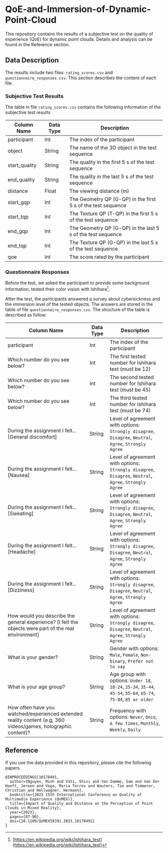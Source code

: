 # QoE-and-Immersion-of-Dynamic-Point-Cloud
This repository contains the results of a subjective test on the quality of experience (QoE) for dynamic point clouds. Details and analysis can be found in the Reference section.

## Data Description
The results include two files: `rating_scores.csv` and `questionnaire_responses.csv`. This section describes the content of each file.

### Subjective Test Results
The table in file `rating_scores.csv` contains the following information of the subjective test results

| Column Name   | Data Type | Description                                                  |
|---------------|-----------|--------------------------------------------------------------|
| participant   | Int       | The index of the participant                                 |
| object        | String    | The name of the 3D object in the test sequence               |
| start_quality | String    | The quality in the first 5 s of the test sequence            |
| end_quality   | String    | The quality in the last 5 s of the test sequence             |
| distance      | Float     | The viewing distance (m)                                     |
| start_gqp     | Int       | The Geometry QP (G-QP) in the first 5 s of the test sequence |
| start_tqp     | Int       | The Texture QP (T-QP) in the first 5 s of the test sequence  |
| end_gqp       | Int       | The Geometry QP (G-QP) in the last 5 s of the test sequence  |
| end_tqp       | Int       | The Texture QP (G-QP) in the last 5 s of the test sequence   |
| qoe           | Int       | The score rated by the participant                           |

### Questionnaire Responses
Before the test, we asked the participant to provide some background information, tested their color vision with Ishihara[^1].
[^1]: [https://en.wikipedia.org/wiki/Ishihara_test](https://en.wikipedia.org/wiki/Ishihara_test)

After the test, the participants answered a survey about cybersickness and the immersion level of the tested objects.
The answers are stored in the table of file `questionnaire_responses.csv`. The structure of the table is described as follow.

| Column Name                                                                                                   | Data Type | Description                                                                                                      |
|---------------------------------------------------------------------------------------------------------------|-----------|------------------------------------------------------------------------------------------------------------------|
| participant                                                                                                   | Int       | The index of the participant                                                                                     |
| Which number do you see below?                                                                                | Int       | The first tested number for Ishihara test (must be 12)                                                           |
| Which number do you see below?                                                                                | Int       | The second tested number for Ishihara test (must be 45)                                                          |
| Which number do you see below?                                                                                | Int       | The third tested number for Ishihara test (must be 74)                                                           |
| During the assignment I felt... [General discomfort]                                                          | String    | Level of agreement with options: `Strongly disagree`, `Disagree`, `Neutral`, `Agree`, `Strongly Agree`           |
| During the assignment I felt... [Nausea]                                                                      | String    | Level of agreement with options: `Strongly disagree`, `Disagree`, `Neutral`, `Agree`, `Strongly Agree`           |
| During the assignment I felt... [Sweating]                                                                    | String    | Level of agreement with options: `Strongly disagree`, `Disagree`, `Neutral`, `Agree`, `Strongly Agree`           |
| During the assignment I felt... [Headache]                                                                    | String    | Level of agreement with options: `Strongly disagree`, `Disagree`, `Neutral`, `Agree`, `Strongly Agree`           |
| During the assignment I felt... [Dizziness]                                                                   | String    | Level of agreement with options: `Strongly disagree`, `Disagree`, `Neutral`, `Agree`, `Strongly Agree`           |
| How would you describe the general experience? [I felt the objects were part of the real environment]         | String    | Level of agreement with options: `Strongly disagree`, `Disagree`, `Neutral`, `Agree`, `Strongly Agree`           |
| What is your gender?                                                                                          | String    | Gender with options: `Male`, `Female`, `Non-binary`, `Prefer not to say`                                         |
| What is your age group?                                                                                       | String    | Age group with options: `Under 18`, `18-24`, `25-34`, `35-44`, `45-54`, `55-64`, `65-74`, `75-84`, `85 or older` |
| How often have you watched/experienced extended reality content (e.g, 360 videos/games, holographic content)? | String    | Frequency with options: `Never`, `Once`, `A few times`, `Monthly`, `Weekly`, `Daily`                             |

## Reference
If you use the data provided in this repository, please cite the following papers.

```
@INPROCEEDINGS{10178491,
  author={Nguyen, Minh and Vats, Shivi and Van Damme, Sam and Van Der Hooft, Jeroen and Vega, Maria Torres and Wauters, Tim and Timmerer, Christian and Hellwagner, Hermann},
  booktitle={2023 15th International Conference on Quality of Multimedia Experience (QoMEX)}, 
  title={Impact of Quality and Distance on the Perception of Point Clouds in Mixed Reality}, 
  year={2023},
  pages={87-90},
  doi={10.1109/QoMEX58391.2023.10178491}
}
```
